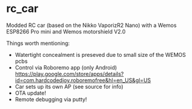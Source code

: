 # rc_car
Modded RC car (based on the Nikko VaporizR2 Nano) with a Wemos ESP8266 Pro mini and Wemos motorshield V2.0

Things worth mentioning:
- Watertight concealment is preseved due to small size of the WEMOS pcbs
- Control via Roboremo app (only Android) https://play.google.com/store/apps/details?id=com.hardcodedjoy.roboremofree&hl=en_US&gl=US
- Car sets up its own AP (see source for info)
- OTA update!
- Remote debugging via putty!
